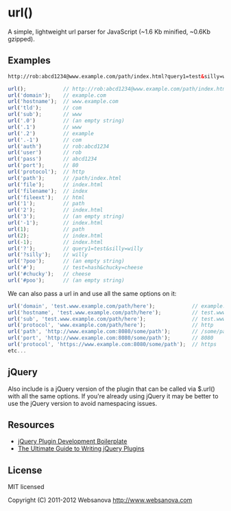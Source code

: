 # url()

A simple, lightweight url parser for JavaScript (~1.6 Kb minified, ~0.6Kb gzipped).


## Examples

```html
http://rob:abcd1234@www.example.com/path/index.html?query1=test&silly=willy#test=hash&chucky=cheese
```

```javascript
url();            // http://rob:abcd1234@www.example.com/path/index.html?query1=test&silly=willy#test=hash&chucky=cheese
url('domain');    // example.com
url('hostname');  // www.example.com
url('tld');       // com
url('sub');       // www
url('.0')         // (an empty string)
url('.1')         // www
url('.2')         // example
url('.-1')        // com
url('auth')       // rob:abcd1234
url('user')       // rob
url('pass')       // abcd1234
url('port');      // 80
url('protocol');  // http
url('path');      // /path/index.html
url('file');      // index.html
url('filename');  // index
url('fileext');   // html
url('1');         // path
url('2');         // index.html
url('3');         // (an empty string)
url('-1');        // index.html
url(1);           // path
url(2);           // index.html
url(-1);          // index.html
url('?');         // query1=test&silly=willy
url('?silly');    // willy
url('?poo');      // (an empty string)
url('#');         // test=hash&chucky=cheese
url('#chucky');   // cheese
url('#poo');      // (an empty string)
```

We can also pass a url in and use all the same options on it:

```javascript
url('domain', 'test.www.example.com/path/here');            // example.com
url('hostname', 'test.www.example.com/path/here');          // test.www.example.com
url('sub', 'test.www.example.com/path/here');               // test.www
url('protocol', 'www.example.com/path/here');               // http
url('path', 'http://www.example.com:8080/some/path');       // /some/path
url('port', 'http://www.example.com:8080/some/path');       // 8080
url('protocol', 'https://www.example.com:8080/some/path');  // https
etc...
```


## jQuery

Also include is a jQuery version of the plugin that can be called via $.url() with all the same options.  If you're already using jQuery it may be better to use the jQuery version to avoid namespacing issues.


## Resources

* [jQuery Plugin Development Boilerplate](http://www.websanova.com/blog/jquery/jquery-plugin-development-boilerplate)
* [The Ultimate Guide to Writing jQuery Plugins](http://www.websanova.com/blog/jquery/the-ultimate-guide-to-writing-jquery-plugins)


## License

MIT licensed

Copyright (C) 2011-2012 Websanova http://www.websanova.com